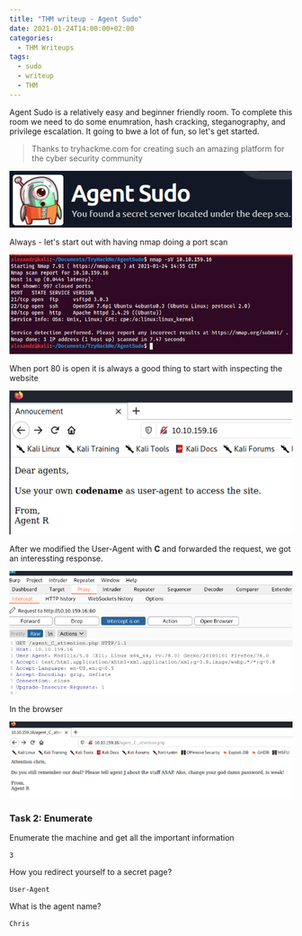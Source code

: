 ```yaml
---
title: "THM writeup - Agent Sudo"
date: 2021-01-24T14:00:00+02:00
categories:
  - THM Writeups
tags:
  - sudo
  - writeup
  - THM
---
```


Agent Sudo is a relatively easy and beginner friendly room. To complete this room we need to do some enumration, hash cracking, steganography, and privilege escalation. It going to bwe a lot of fun, so let's get started.

>Thanks to tryhackme.com for creating such an amazing platform for the cyber security community

![](/assets/images/2021-01-24-14-54-28.png)

Always - let's start out with having nmap doing a port scan

![](/assets/images/2021-01-24-15-16-20.png)


When port 80 is open it is always a good thing to start with inspecting the website

![](/assets/images/2021-01-24-15-38-06.png)

After we modified the User-Agent with **C** and forwarded the request, we got an interessting response.

![](/assets/images/2021-01-24-15-55-01.png)

In the browser

![](/assets/images/2021-01-24-16-04-05.png)

### Task 2: Enumerate

Enumerate the machine and get all the important information

```
3
```

How you redirect yourself to a secret page?

```
User-Agent
```

What is the agent name?

```
Chris
```

